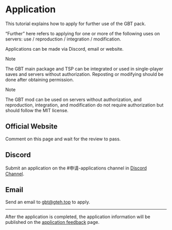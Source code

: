 # Application

This tutorial explains how to apply for further use of the GBT pack.

“Further” here refers to applying for one or more of the following uses on servers: use / reproduction / integration / modification.

Applications can be made via Discord, email or website.

> [!NOTE]
> The GBT main package and TSP can be integrated or used in single-player saves and servers without authorization. Reposting or modifying should be done after obtaining permission.

> [!NOTE]
> The GBT mod can be used on servers without authorization, and reproduction, integration, and modification do not require authorization but should follow the MIT license.

## Official Website <Badge type="info" text="Fast Track" />

Comment on this page and wait for the review to pass.

## Discord <Badge type="info" text="Fast Track" />

Submit an application on the #申请-applications channel in [Discord Channel](//discord.com/invite/U2sykwpTT4).

## Email <Badge type="danger" text="Slow Channel" />

Send an email to [gbt@gteh.top](mailto:gbt@gteh.top) to apply.

---

After the application is completed, the application information will be published on the [application feedback](/en/auth/subscribe) page.